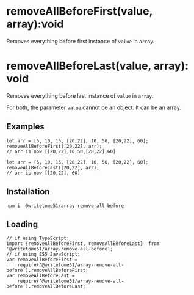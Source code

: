 # removeAllBeforeFirst(value, array):void

Removes everything before first instance of `value` in `array`.

# removeAllBeforeLast(value, array): void

Removes everything before last instance of `value` in `array`.

For both, the parameter `value` cannot be an object.  It can be an array.


## Examples
```
let arr = [5, 10, 15, [20,22], 10, 50, [20,22], 60];  
removeAllBeforeFirst([20,22], arr);  
// arr is now [[20,22],10,50,[20,22],60]  

let arr = [5, 10, 15, [20,22], 10, 50, [20,22], 60]; 
removeAllBeforeLast([20,22], arr);  
// arr is now [[20,22], 60]  
```

## Installation
`npm i  @writetome51/array-remove-all-before`


## Loading
```
// if using TypeScript:
import {removeAllBeforeFirst, removeAllBeforeLast}  from '@writetome51/array-remove-all-before';
// if using ES5 JavaScript:
var removeAllBeforeFirst = 
	require('@writetome51/array-remove-all-before').removeAllBeforeFirst;
var removeAllBeforeLast = 
	require('@writetome51/array-remove-all-before').removeAllBeforeLast;
```